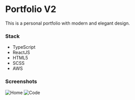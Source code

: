 # Portfolio V2

This is a personal portfolio with modern and elegant design.

### Stack
- TypeScript
- ReactJS
- HTML5
- SCSS
- AWS

### Screenshots

![Home](https://user-images.githubusercontent.com/63575553/133623163-40227a3f-d96f-40a5-950a-8793e3ad4c38.png)
![Code](https://user-images.githubusercontent.com/63575553/133623165-3643497b-bae5-4ef1-98d5-a38b8e3448c8.JPG)
